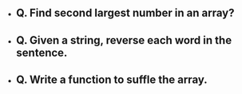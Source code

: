- ## Q. Find second largest number in an array?
- ## Q. Given a string, reverse each word in the sentence.
- ## Q. Write a function to suffle the array.
